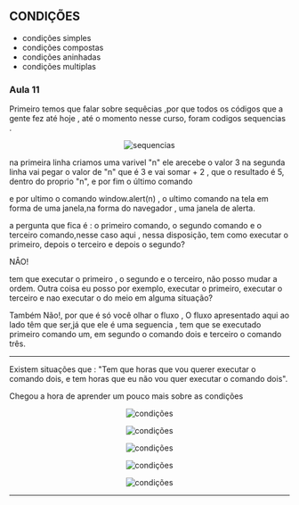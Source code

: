 ## CONDIÇÕES 

* condições simples
* condições compostas 
* condições aninhadas 
* condições multiplas 



<h3>Aula 11</h3>

Primeiro temos que falar sobre sequêcias ,por que todos os códigos que a gente fez até hoje , até  o momento nesse curso, foram codigos sequencias .

<p align="center">

  <img alt="sequencias" src="https://i.ibb.co/bPxxMcz/Screenshot-3.png">


na primeira linha criamos uma varivel "n" ele arecebe o valor 3
na segunda linha vai pegar o valor de "n" que é 3 e vai somar + 2 , que o resultado é 5, dentro do proprio "n", e por fim o último comando

e por ultimo  o comando window.alert(n) , o ultimo comando na tela  em forma de uma janela,na forma do navegador , uma janela de alerta.

a pergunta que fica é : o primeiro comando, o segundo comando e o terceiro comando,nesse caso aqui  , nessa disposição, tem como executar o primeiro, depois o terceiro e depois o segundo?

NÂO!


tem que executar o  primeiro , o segundo e o terceiro, não posso mudar a ordem. Outra coisa eu posso por exemplo, executar o primeiro, executar o terceiro e nao executar o do meio em alguma situação?

Também Não!, por que é só você olhar o fluxo , O fluxo apresentado aqui ao lado têm que ser,já que ele é uma seguencia , tem que se executado primeiro comando um, em segundo o comando dois e terceiro o comando três.

___

Existem situações que : "Tem que horas que vou querer executar o comando dois, e tem horas  que eu não vou quer executar o comando dois".

Chegou a hora de aprender um pouco mais sobre as condições 

<p align="center">

  <img alt="condições" src="https://i.ibb.co/VDxC2rY/Screenshot-1.png">


<p align="center">

<img alt="condições" src="https://i.ibb.co/3BkWsmD/Screenshot-2.png">

  

  <p align="center">

<img alt="condições" src="https://i.ibb.co/LZ6ND12/Screenshot-3.png">

 <p align="center">

<img alt="condições" src="https://i.ibb.co/YTqsH87/Screenshot-4.png">

<p align="center">

<img alt="condições" src="https://i.ibb.co/dpLJ6TX/Screenshot-5.png">

---
<h3></h3>